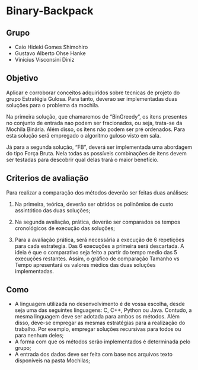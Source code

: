 # Binary-Backpack

## Grupo 
- Caio Hideki Gomes Shimohiro
- Gustavo Alberto Ohse Hanke
- Vinicius Visconsini Diniz

## Objetivo

Aplicar e corroborar conceitos adquiridos sobre tecnicas de projeto do grupo Estratégia Gulosa. Para tanto, deverao ser implementadas duas soluções para o problema da mochila.

Na primeira solução, que chamaremos de “BinGreedy”, os itens presentes no conjunto de entrada nao podem ser fracionados, ou seja, trata-se da Mochila Binária. Além disso, os itens não podem ser pré ordenados. Para esta solução será empregado o algoritmo guloso visto em sala.

Já para a segunda solução, “FB”, deverá ser implementada uma abordagem do tipo Força Bruta. Nela todas as possíveis combinações de itens devem ser testadas para descobrir qual delas trará o maior benefício.

## Criterios de avaliação

Para realizar a comparação dos métodos deverão ser feitas duas análises:

1. Na primeira, teórica, deverão ser obtidos os polinômios de custo assintótico das duas soluções; 

2. Na segunda avaliação, prática, deverão ser comparados os tempos cronológicos de execução das soluções;

3. Para a avaliação prática, será necessária a execução de 6 repetições para cada estrategia. Das 6 execuções a primeira será descartada. A ideia é que o comparativo seja feito a partir do tempo medio das 5 execuções restantes. Assim, o gráfico de comparação Tamanho vs Tempo apresentará os valores médios das duas soluções implementadas.

## Como

- A linguagem utilizada no desenvolvimento é de vossa escolha, desde seja uma das seguintes linguagens: C, C++, Python ou Java. Contudo, a mesma linguagem deve ser adotada para ambos os métodos. Além disso, deve-se empregar as mesmas estratégias para a realização do trabalho. Por exemplo, empregar soluções recursivas para todos ou para nenhum deles;
- A forma com que os métodos serão implementados é determinada pelo grupo;
- A entrada dos dados deve ser feita com base nos arquivos texto disponíveis na pasta Mochilas;